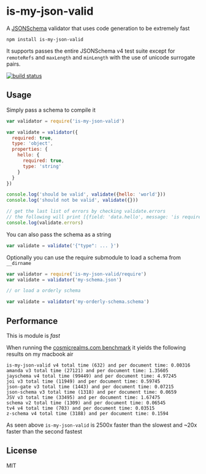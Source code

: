 # is-my-json-valid

A [JSONSchema](http://json-schema.org/) validator that uses code generation
to be extremely fast

```
npm install is-my-json-valid
```

It supports passes the entire JSONSchema v4 test suite except for `remoteRefs` and `maxLength` and `minLength` with the use of unicode surrogate pairs.

[![build status](http://img.shields.io/travis/mafintosh/is-my-json-valid.svg?style=flat)](http://travis-ci.org/mafintosh/is-my-json-valid)

## Usage

Simply pass a schema to compile it

``` js
var validator = require('is-my-json-valid')

var validate = validator({
  required: true,
  type: 'object',
  properties: {
    hello: {
      required: true,
      type: 'string'
    }
  }
})

console.log('should be valid', validate({hello: 'world'}))
console.log('should not be valid', validate({}))

// get the last list of errors by checking validate.errors
// the following will print [{field: 'data.hello', message: 'is required'}]
console.log(validate.errors)
```

You can also pass the schema as a string

``` js
var validate = validate('{"type": ... }')
```

Optionally you can use the require submodule to load a schema from `__dirname`

``` js
var validator = require('is-my-json-valid/require')
var validate = validator('my-schema.json')

// or load a orderly schema

var validate = validator('my-orderly-schema.schema')
```

## Performance

This is module is *fast*

When running the [cosmicrealms.com benchmark](http://cosmicrealms.com/blog/2014/02/07/benchmark-of-node-dot-js-json-validation-modules-part-2/) it yields
the following results on my macbook air

```
is-my-json-valid v4 total time (632) and per document time: 0.00316
amanda v3 total time (27121) and per document time: 1.35605
jayschema v4 total time (99449) and per document time: 4.97245
joi v3 total time (11949) and per document time: 0.59745
json-gate v3 total time (1443) and per document time: 0.07215
json-schema v3 total time (1318) and per document time: 0.0659
JSV v3 total time (33495) and per document time: 1.67475
schema v2 total time (1309) and per document time: 0.06545
tv4 v4 total time (703) and per document time: 0.03515
z-schema v4 total time (3188) and per document time: 0.1594
```

As seen above `is-my-json-valid` is 2500x faster than the slowest and ~20x faster than the second fastest

## License

MIT

